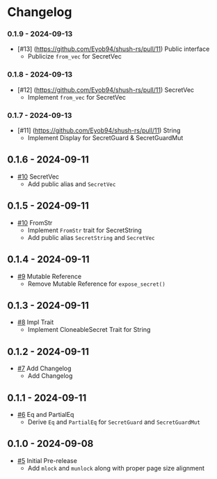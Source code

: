 # Changelog

### 0.1.9 - 2024-09-13

- [#13] (https://github.com/Eyob94/shush-rs/pull/11) Public interface
  - Publicize `from_vec` for SecretVec

### 0.1.8 - 2024-09-13

- [#12] (https://github.com/Eyob94/shush-rs/pull/11) SecretVec
  - Implement `from_vec` for SecretVec

### 0.1.7 - 2024-09-13

- [#11] (https://github.com/Eyob94/shush-rs/pull/11) String
  - Implement Display for SecretGuard & SecretGuardMut

## 0.1.6 - 2024-09-11

- [#10](https://github.com/Eyob94/shush-rs/pull/10) SecretVec
  - Add public alias and `SecretVec`

## 0.1.5 - 2024-09-11

- [#10](https://github.com/Eyob94/shush-rs/pull/9) FromStr
  - Implement `FromStr` trait for SecretString
  - Add public alias `SecretString` and `SecretVec`

## 0.1.4 - 2024-09-11

- [#9](https://github.com/Eyob94/shush-rs/pull/9) Mutable Reference
  - Remove Mutable Reference for `expose_secret()`

## 0.1.3 - 2024-09-11

- [#8](https://github.com/Eyob94/shush-rs/pull/8) Impl Trait
  - Implement CloneableSecret Trait for String

## 0.1.2 - 2024-09-11

- [#7](https://github.com/Eyob94/shush-rs/pull/7) Add Changelog
  - Add Changelog

## 0.1.1 - 2024-09-11

- [#6](https://github.com/Eyob94/shush-rs/pull/6) Eq and PartialEq
  - Derive `Eq` and `PartialEq` for `SecretGuard` and `SecretGuardMut`

## 0.1.0 - 2024-09-08

- [#5](https://github.com/Eyob94/shush-rs/pull/5) Initial Pre-release
  - Add `mlock` and `munlock` along with proper page size alignment
